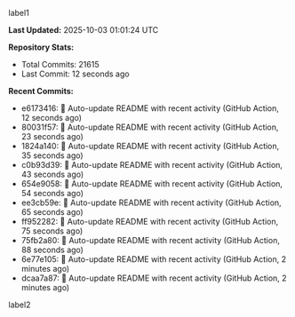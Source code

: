 
label1 
<!-- ACTIVITY_START -->
**Last Updated:** 2025-10-03 01:01:24 UTC

**Repository Stats:**
- Total Commits: 21615
- Last Commit: 12 seconds ago

**Recent Commits:**
- e6173416: 🤖 Auto-update README with recent activity (GitHub Action, 12 seconds ago)
- 80031f57: 🤖 Auto-update README with recent activity (GitHub Action, 23 seconds ago)
- 1824a140: 🤖 Auto-update README with recent activity (GitHub Action, 35 seconds ago)
- c0b93d39: 🤖 Auto-update README with recent activity (GitHub Action, 43 seconds ago)
- 654e9058: 🤖 Auto-update README with recent activity (GitHub Action, 54 seconds ago)
- ee3cb59e: 🤖 Auto-update README with recent activity (GitHub Action, 65 seconds ago)
- ff952282: 🤖 Auto-update README with recent activity (GitHub Action, 75 seconds ago)
- 75fb2a80: 🤖 Auto-update README with recent activity (GitHub Action, 88 seconds ago)
- 6e77e105: 🤖 Auto-update README with recent activity (GitHub Action, 2 minutes ago)
- dcaa7a87: 🤖 Auto-update README with recent activity (GitHub Action, 2 minutes ago)
<!-- ACTIVITY_END -->

label2
